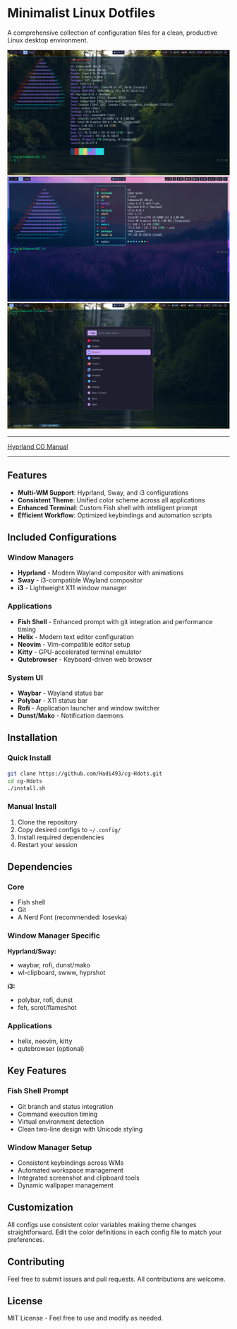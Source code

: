 # Minimalist Linux Dotfiles

A comprehensive collection of configuration files for a clean, productive Linux desktop environment.

![Fish Shell Prompt](./screenshots/terminal_1.png)
![Fish Shell Prompt](./screenshots/terminal_2.png)
![Apps Menu](./screenshots/apps_menu.png)

---

[Hyprland CG Manual](./cg-man.md)

---

## Features

- **Multi-WM Support**: Hyprland, Sway, and i3 configurations
- **Consistent Theme**: Unified color scheme across all applications  
- **Enhanced Terminal**: Custom Fish shell with intelligent prompt
- **Efficient Workflow**: Optimized keybindings and automation scripts

## Included Configurations

### Window Managers
- **Hyprland** - Modern Wayland compositor with animations
- **Sway** - i3-compatible Wayland compositor  
- **i3** - Lightweight X11 window manager

### Applications
- **Fish Shell** - Enhanced prompt with git integration and performance timing
- **Helix** - Modern text editor configuration
- **Neovim** - Vim-compatible editor setup
- **Kitty** - GPU-accelerated terminal emulator
- **Qutebrowser** - Keyboard-driven web browser

### System UI
- **Waybar** - Wayland status bar
- **Polybar** - X11 status bar  
- **Rofi** - Application launcher and window switcher
- **Dunst/Mako** - Notification daemons

## Installation

### Quick Install
```bash
git clone https://github.com/Hadi493/cg-Hdots.git
cd cg-Hdots
./install.sh
```

### Manual Install
1. Clone the repository
2. Copy desired configs to `~/.config/`
3. Install required dependencies
4. Restart your session

## Dependencies

### Core
- Fish shell
- Git
- A Nerd Font (recommended: Iosevka)

### Window Manager Specific
**Hyprland/Sway:**
- waybar, rofi, dunst/mako
- wl-clipboard, swww, hyprshot

**i3:**
- polybar, rofi, dunst
- feh, scrot/flameshot

### Applications
- helix, neovim, kitty
- qutebrowser (optional)

## Key Features

### Fish Shell Prompt
- Git branch and status integration
- Command execution timing
- Virtual environment detection  
- Clean two-line design with Unicode styling

### Window Manager Setup
- Consistent keybindings across WMs
- Automated workspace management
- Integrated screenshot and clipboard tools
- Dynamic wallpaper management

## Customization

All configs use consistent color variables making theme changes straightforward. Edit the color definitions in each config file to match your preferences.

## Contributing

Feel free to submit issues and pull requests. All contributions are welcome.

## License

MIT License - Feel free to use and modify as needed.
